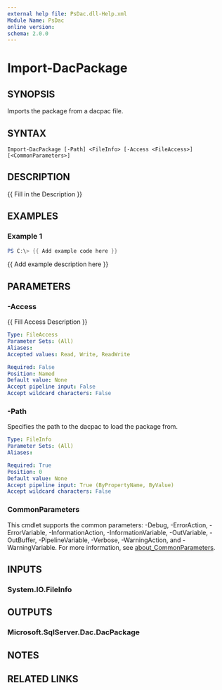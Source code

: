 ```yaml
---
external help file: PsDac.dll-Help.xml
Module Name: PsDac
online version:
schema: 2.0.0
---
```


# Import-DacPackage

## SYNOPSIS
Imports the package from a dacpac file.

## SYNTAX

```
Import-DacPackage [-Path] <FileInfo> [-Access <FileAccess>] [<CommonParameters>]
```

## DESCRIPTION
{{ Fill in the Description }}

## EXAMPLES

### Example 1
```powershell
PS C:\> {{ Add example code here }}
```

{{ Add example description here }}

## PARAMETERS

### -Access
{{ Fill Access Description }}

```yaml
Type: FileAccess
Parameter Sets: (All)
Aliases:
Accepted values: Read, Write, ReadWrite

Required: False
Position: Named
Default value: None
Accept pipeline input: False
Accept wildcard characters: False
```

### -Path
Specifies the path to the dacpac to load the package from.

```yaml
Type: FileInfo
Parameter Sets: (All)
Aliases:

Required: True
Position: 0
Default value: None
Accept pipeline input: True (ByPropertyName, ByValue)
Accept wildcard characters: False
```

### CommonParameters
This cmdlet supports the common parameters: -Debug, -ErrorAction, -ErrorVariable, -InformationAction, -InformationVariable, -OutVariable, -OutBuffer, -PipelineVariable, -Verbose, -WarningAction, and -WarningVariable. For more information, see [about_CommonParameters](http://go.microsoft.com/fwlink/?LinkID=113216).

## INPUTS

### System.IO.FileInfo

## OUTPUTS

### Microsoft.SqlServer.Dac.DacPackage

## NOTES

## RELATED LINKS
